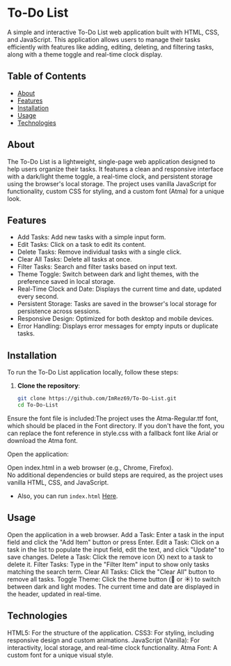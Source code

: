 # To-Do List

A simple and interactive To-Do List web application built with HTML, CSS, and JavaScript. This application allows users to manage their tasks efficiently with features like adding, editing, deleting, and filtering tasks, along with a theme toggle and real-time clock display.

## Table of Contents
- [About](#about)
- [Features](#features)
- [Installation](#installation)
- [Usage](#usage)
- [Technologies](#technologies)

## About
The To-Do List is a lightweight, single-page web application designed to help users organize their tasks. It features a clean and responsive interface with a dark/light theme toggle, a real-time clock, and persistent storage using the browser's local storage. The project uses vanilla JavaScript for functionality, custom CSS for styling, and a custom font (Atma) for a unique look.

## Features
- Add Tasks: Add new tasks with a simple input form.
- Edit Tasks: Click on a task to edit its content.
- Delete Tasks: Remove individual tasks with a single click.
- Clear All Tasks: Delete all tasks at once.
- Filter Tasks: Search and filter tasks based on input text.
- Theme Toggle: Switch between dark and light themes, with the preference saved in local storage.
- Real-Time Clock and Date: Displays the current time and date, updated every second.
- Persistent Storage: Tasks are saved in the browser's local storage for persistence across sessions.
- Responsive Design: Optimized for both desktop and mobile devices.
- Error Handling: Displays error messages for empty inputs or duplicate tasks.

## Installation
To run the To-Do List application locally, follow these steps:

1. **Clone the repository**:
   ```bash
   git clone https://github.com/ImRez69/To-Do-List.git
   cd To-Do-List


Ensure the font file is included:The project uses the Atma-Regular.ttf font, which should be placed in the Font directory. If you don't have the font, you can replace the font reference in style.css with a fallback font like Arial or download the Atma font.

Open the application:  

Open index.html in a web browser (e.g., Chrome, Firefox).  
No additional dependencies or build steps are required, as the project uses vanilla HTML, CSS, and JavaScript.  
- Also, you can run `index.html` [Here](https://htmlpreview.github.io/?https://github.com/ImRez69/To-Do-List/blob/main/index.html).


## Usage

Open the application in a web browser.
Add a Task: Enter a task in the input field and click the "Add Item" button or press Enter.
Edit a Task: Click on a task in the list to populate the input field, edit the text, and click "Update" to save changes.
Delete a Task: Click the remove icon (X) next to a task to delete it.
Filter Tasks: Type in the "Filter Item" input to show only tasks matching the search term.
Clear All Tasks: Click the "Clear All" button to remove all tasks.
Toggle Theme: Click the theme button (🌙 or ☀️) to switch between dark and light modes.
The current time and date are displayed in the header, updated in real-time.

## Technologies

HTML5: For the structure of the application.
CSS3: For styling, including responsive design and custom animations.
JavaScript (Vanilla): For interactivity, local storage, and real-time clock functionality.
Atma Font: A custom font for a unique visual style.
